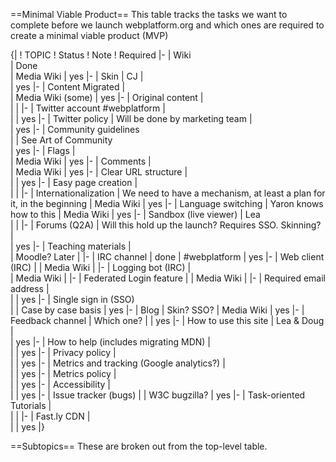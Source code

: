 ==Minimal Viable Product==
This table tracks the tasks we want to complete before we launch webplatform.org and which ones are required to create a minimal viable product (MVP) 

{|
! TOPIC
! Status
! Note
! Required 
|- 
| Wiki	
| Done                                         
| Media Wiki
| yes
|- 
| Skin
| CJ
| 	
| yes
|- 
| Content Migrated
| 	
| Media Wiki (some) 
| yes
|- 
| Original content
| 	
| 
|
|- 
| Twitter account #webplatform
| 	
| 
| yes
|- 
| Twitter policy 
| Will be done by marketing team
| 	
| yes
|- 
| Community guidelines	
| 
| See Art of Community	
| yes
|- 
| Flags
| 	
| Media Wiki
| yes
|- 
| Comments
| 	
| Media Wiki
| yes
|- 
| Clear URL structure
| 	
| 
| yes
|- 
| Easy page creation
| 	
| 
| 
|- 
| Internationalization
| We need to have a mechanism, at least a plan for it, in the beginning
| Media Wiki
| yes
|- 
| Language switching
| Yaron knows how to this
| Media Wiki
| yes
|- 
| Sandbox (live viewer)
| Lea	
| 
| 
|- 
| Forums (Q2A)
| Will this hold up the launch? Requires SSO. Skinning?
|  
| yes
|- 
| Teaching materials
| 	
| Moodle? Later
| 
|- 
| IRC channel
| done
| #webplatform
| yes
|- 
| Web client (IRC)
| 
| Media Wiki
| 
|- 
| Logging bot (IRC)
| 	
| Media Wiki
| 
|- 
| Federated Login feature
| 
| Media Wiki
| 
|- 
| Required email address
| 	
| 
| yes
|- 
| Single sign in (SSO)	
| 
| Case by case basis
| yes
|- 
| Blog
| Skin? SSO?
| Media Wiki
| yes
|- 
| Feedback channel
| Which one?
|
| yes
|- 
| How to use this site
| Lea & Doug
| 	
| yes
|- 
| How to help (includes migrating MDN)
| 	
| 
| yes
|- 
| Privacy policy
| 	
| 
| yes
|- 
| Metrics and tracking (Google analytics?)
| 	
| 
| yes
|- 
| Metrics policy
| 	
| 
| yes
|- 
| Accessibility
| 	
| 
| yes
|- 
| Issue tracker (bugs)
| 
| W3C bugzilla?
| yes
|- 
| Task-oriented Tutorials
| 	
| 
| 
|- 
| Fast.ly CDN
| 	
|
| yes
|}

==Subtopics==
These are broken out from the top-level table.